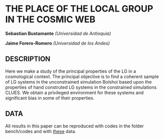 THE PLACE OF THE LOCAL GROUP IN THE COSMIC WEB
==============================================
**Sebastian Bustamante**
*(Universidad de Antioquia)*

**Jaime Forero-Romero**
*(Universidad de los Andes)*


DESCRIPTION
-----------------------------------------------------------------------------------------
Here we make a study of the principal properties of the LG in a cosmological context. The 
principal objective is to find a coherent sample of LG systems in the unconstrained 
simulation Bolshoi based upon the properties of hand construted LG systems in the 
constrained simulations CLUES. We obtain a privileged environment for these systems and 
significant bias in some of their properties.


DATA
-----------------------------------------------------------------------------------------
All results in this paper can be reproduced with codes in the folder bench/codes and with 
[these](https://www.dropbox.com/sh/fvnwk8eoekgmz2y/8dScrUcMUA) data.
